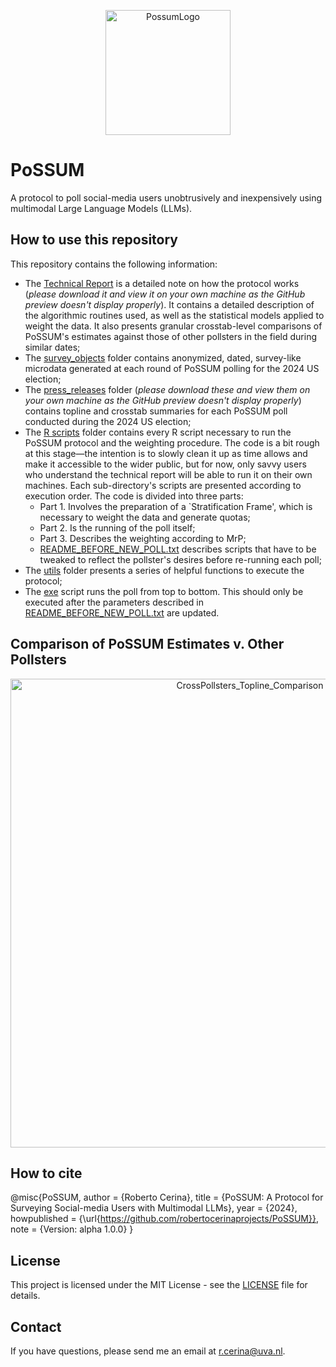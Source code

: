 <p align="center">
  <img src="https://github.com/robertocerinaprojects/PoSSUM/assets/51832016/c6aab730-ec8c-4bda-a9a3-2024594b0ec8" alt="PossumLogo" width="200" />
</p>


# PoSSUM
A protocol to poll social-media users unobtrusively and inexpensively using multimodal Large Language Models (LLMs).

## How to use this repository 
This repository contains the following information: 
- The [Technical Report](./PoSSUM_Technical_Report.pdf) is a detailed note on how the protocol works (*please download it and view it on your own machine as the GitHub preview doesn't display properly*). It contains a detailed description of the algorithmic routines used, as well as the statistical models applied to weight the data. It also presents granular crosstab-level comparisons of PoSSUM's estimates against those of other pollsters in the field during similar dates;
- The [survey_objects](./survey_objects) folder contains anonymized, dated, survey-like microdata generated at each round of PoSSUM polling for the 2024 US election;
- The [press_releases](./press_releases) folder (*please download these and view them on your own machine as the GitHub preview doesn't display properly*) contains topline and crosstab summaries for each PoSSUM poll conducted during the 2024 US election;
- The [R scripts](./R%20scripts) folder contains every R script necessary to run the PoSSUM protocol and the weighting procedure. The code is a bit rough at this stage—the intention is to slowly clean it up as time allows and make it accessible to the wider public, but for now, only savvy users who understand the technical report will be able to run it on their own machines. Each sub-directory's scripts are presented according to execution order. The code is divided into three parts:
    + Part 1. Involves the preparation of a `Stratification Frame', which is necessary to weight the data and generate quotas;
    + Part 2. Is the running of the poll itself;
    + Part 3. Describes the weighting according to MrP;
    + [README_BEFORE_NEW_POLL.txt](./R%20scripts/README_BEFORE_NEW_POLL.txt) describes scripts that have to be tweaked to reflect the pollster's desires before re-running each poll;
- The [utils](./utils) folder presents a series of helpful functions to execute the protocol;
- The [exe](./exe.R) script runs the poll from top to bottom. This should only be executed after the parameters described in [README_BEFORE_NEW_POLL.txt](./R%20scripts/README_BEFORE_NEW_POLL.txt) are updated. 

## Comparison of PoSSUM Estimates v. Other Pollsters
<p align="center">
  <img src="https://github.com/user-attachments/assets/1edd9c15-2d81-4a98-a951-a608a838c7c0"
alt="CrossPollsters_Topline_Comparison" width="750" />
</p>


## How to cite
@misc{PoSSUM,
  author = {Roberto Cerina},
  title = {PoSSUM: A Protocol for Surveying Social-media Users with Multimodal LLMs},
  year = {2024},
  howpublished = {\url{https://github.com/robertocerinaprojects/PoSSUM}},
  note = {Version: alpha 1.0.0}
}

## License
This project is licensed under the MIT License - see the [LICENSE](LICENSE) file for details.

## Contact
If you have questions, please send me an email at r.cerina@uva.nl.
